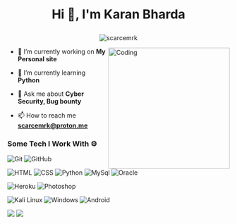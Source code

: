 # <p align="center"> Hi 👋, I'm Karan Bharda </p>
<p align="center"> <img src="https://komarev.com/ghpvc/?username=scarcemrk&label=Profile%20views&color=0e75b6&style=flat" alt="scarcemrk" /> </p>
<img align="right" alt="Coding" width="275" src="https://media.giphy.com/media/cID9NShVKKjHs5ygCP/giphy.gif">

- 🔭 I’m currently working on **My Personal site**

- 🌱 I’m currently learning **Python**

- 💬 Ask me about **Cyber Security, Bug bounty**

- 📫 How to reach me **scarcemrk@proton.me**

### Some Tech I Work With ⚙️

![Git](https://img.shields.io/badge/git-%23F05033.svg?style=for-the-badge&logo=git&logoColor=white)
![GitHub](https://img.shields.io/badge/GitHub-100000?style=for-the-badge&logo=github&logoColor=white)

![HTML](https://img.shields.io/badge/HTML5-E34F26?style=for-the-badge&logo=html5&logoColor=white)
![CSS](https://img.shields.io/badge/CSS3-1572B6?style=for-the-badge&logo=css3&logoColor=white)
![Python](https://img.shields.io/badge/Python-14354C?style=for-the-badge&logo=python&logoColor=white)
![MySql](https://img.shields.io/badge/MySQL-00000F?style=for-the-badge&logo=mysql&logoColor=white)
![Oracle](https://img.shields.io/badge/Oracle-F80000?style=for-the-badge&logo=Oracle&logoColor=black)

![Heroku](https://img.shields.io/badge/Heroku-430098?style=for-the-badge&logo=heroku&logoColor=white)
![Photoshop](https://img.shields.io/badge/Adobe%20Photoshop-31A8FF?style=for-the-badge&logo=Adobe%20Photoshop&logoColor=black)

![Kali Linux](https://img.shields.io/badge/Kali_Linux-557C94?style=for-the-badge&logo=kali-linux&logoColor=white)
![Windows](https://img.shields.io/badge/Windows-0078D6?style=for-the-badge&logo=windows&logoColor=white)
![Android](https://img.shields.io/badge/Android-3DDC84?style=for-the-badge&logo=android&logoColor=white)

![](https://github-profile-summary-cards.vercel.app/api/cards/stats?username=scarcemrk&theme=tokyonight)
![](https://github-readme-streak-stats.herokuapp.com/?user=scarcemrk&theme=tokyonight)
